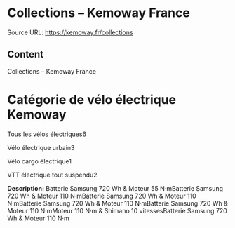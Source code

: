 # Collections – Kemoway France

Source URL: https://kemoway.fr/collections

## Content

Collections – Kemoway France

# Catégorie de vélo électrique Kemoway

Tous les vélos électriques6

Vélo électrique urbain3

Vélo cargo électrique1

VTT électrique tout suspendu2


**Description:**
Batterie Samsung 720 Wh & Moteur 55 N·mBatterie Samsung 720 Wh & Moteur 110 N·mBatterie Samsung 720 Wh & Moteur 110 N·mBatterie Samsung 720 Wh & Moteur 110 N·mBatterie Samsung 720 Wh & Moteur 110 N·mMoteur 110 N·m & Shimano 10 vitessesBatterie Samsung 720 Wh & Moteur 110 N·m
